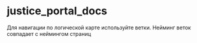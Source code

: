 # justice_portal_docs

Для навигации по логической карте используйте ветки. 
Нейминг веток совпадает с неймингом страниц
